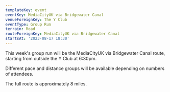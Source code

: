 ```yaml
---
templateKey: event
eventKey: MediaCityUK via Bridgewater Canal
venueForeignKey: The Y Club
eventType: Group Run
terrain: Road
routeForeignKey: MediaCityUK via Bridgewater Canal
startsAt: '2023-08-17 18:30'
---
```

This week's group run will be the MediaCityUK via Bridgewater Canal route,
starting from outside the Y Club at 6:30pm.

Different pace and distance groups will be available depending on 
numbers of attendees.

The full route is approximately 8 miles.
